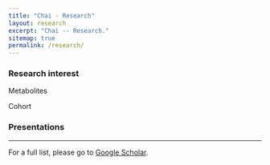 ```yaml
---
title: "Chai - Research"
layout: research
excerpt: "Chai -- Research."
sitemap: true
permalink: /research/
---
```


### Research interest

Metabolites

Cohort 

<!--
#### We study **genetic risk factors in complex human disorders** using **high-dimensional genomic data**.

https://joonanlab.github.io/

### Publications


---

-->

### Presentations 


---

<div>
<!-- 
### Full List
-->
For a full list, please go to <a class="regtext" href="https://scholar.google.com/citations?user=mQFDa-0AAAAJ&hl=en">Google Scholar</a>.
<br><br><br>

</div>

